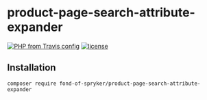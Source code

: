 # product-page-search-attribute-expander

[![PHP from Travis config](https://img.shields.io/travis/php-v/symfony/symfony.svg)](https://php.net/)
[![license](https://img.shields.io/github/license/mashape/apistatus.svg)](https://packagist.org/packages/fond-of-spryker/product-page-search-attribute-expander)

## Installation

```
composer require fond-of-spryker/product-page-search-attribute-expander
```
